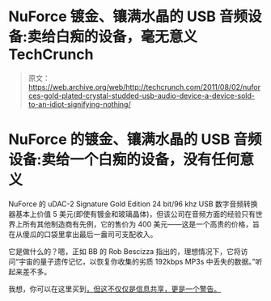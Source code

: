 # NuForce 镀金、镶满水晶的 USB 音频设备:卖给白痴的设备，毫无意义 TechCrunch

> 原文：<https://web.archive.org/web/http://techcrunch.com/2011/08/02/nuforces-gold-plated-crystal-studded-usb-audio-device-a-device-sold-to-an-idiot-signifying-nothing/>

# NuForce 的镀金、镶满水晶的 USB 音频设备:卖给一个白痴的设备，没有任何意义

NuForce 的 uDAC-2 Signature Gold Edition 24 bit/96 khz USB 数字音频转换器基本上价值 5 美元(即使有镀金和玻璃晶体)，但该公司在音频方面的经验只有世界上所有其他制造商有先例，它的售价为 400 美元——这是一个高贵的价格，旨在从傻瓜的口袋里拿出最后一盎司可支配收入。

它是做什么的？嗯，正如 BB 的 Rob Bescizza 指出的，理想情况下，它将访问“宇宙的量子遗传记忆，以恢复你收集的劣质 192kbps MP3s 中丢失的数据。”听起来差不多。

我想，你可以在这里买到[，但这不仅仅是信息共享，更是一个警告。](https://web.archive.org/web/20230203142305/http://signature.nuforce.com/udac2sge/index.php)